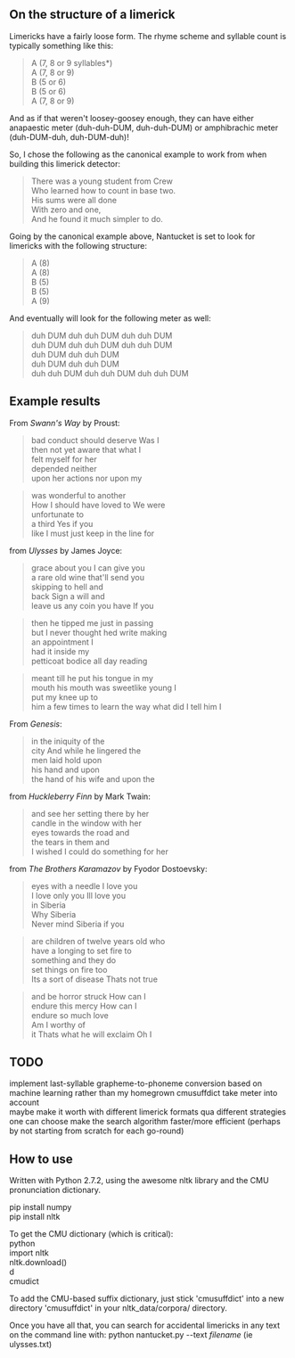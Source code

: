 ## On the structure of a limerick

Limericks have a fairly loose form. The rhyme scheme and syllable count is typically something like this:

> A (7, 8 or 9 syllables*)  
> A (7, 8 or 9)  
> B (5 or 6)  
> B (5 or 6)  
> A (7, 8 or 9)

And as if that weren't loosey-goosey enough, they can have either anapaestic meter (duh-duh-DUM, duh-duh-DUM) or amphibrachic meter (duh-DUM-duh, duh-DUM-duh)!

So, I chose the following as the canonical example to work from when building this limerick detector:

> There was a young student from Crew  
> Who learned how to count in base two.  
> His sums were all done  
> With zero and one,  
> And he found it much simpler to do.

Going by the canonical example above, Nantucket is set to look for limericks with the following structure:
  
> A (8)  
> A (8)  
> B (5)  
> B (5)   
> A (9)  
  
And eventually will look for the following meter as well:
  
> duh DUM duh duh DUM duh duh DUM  
> duh DUM duh duh DUM duh duh DUM  
> duh DUM duh duh DUM   
> duh DUM duh duh DUM  
> duh duh DUM duh duh DUM duh duh DUM

## Example results

From *Swann's Way* by Proust:

> bad conduct should deserve Was I  
> then not yet aware that what I  
> felt myself for her  
> depended neither  
> upon her actions nor upon my  
  
> was wonderful to another  
> How I should have loved to We were  
> unfortunate to  
> a third Yes if you  
> like I must just keep in the line for

from *Ulysses* by James Joyce:

> grace about you I can give you  
> a rare old wine that'll send you  
> skipping to hell and  
> back Sign a will and  
> leave us any coin you have If you

> then he tipped me just in passing  
> but I never thought hed write making  
> an appointment I  
> had it inside my  
> petticoat bodice all day reading

> meant till he put his tongue in my  
> mouth his mouth was sweetlike young I  
> put my knee up to  
> him a few times to
> learn the way what did I tell him I

From *Genesis*:
 
> in the iniquity of the  
> city And while he lingered the  
> men laid hold upon  
> his hand and upon  
> the hand of his wife and upon the

from *Huckleberry Finn* by Mark Twain:

> and see her setting there by her  
> candle in the window with her  
> eyes towards the road and  
> the tears in them and  
> I wished I could do something for her

from *The Brothers Karamazov* by Fyodor Dostoevsky:

> eyes with a needle I love you  
> I love only you Ill love you  
> in Siberia  
> Why Siberia  
> Never mind Siberia if you  
  
> are children of twelve years old who  
> have a longing to set fire to  
> something and they do  
> set things on fire too  
> Its a sort of disease Thats not true  
  
> and be horror struck How can I  
> endure this mercy How can I  
> endure so much love  
> Am I worthy of  
> it Thats what he will exclaim Oh I


## TODO

implement last-syllable grapheme-to-phoneme conversion based on machine learning rather than my homegrown cmusuffdict
take meter into account  
maybe make it worth with different limerick formats qua different strategies one can choose
make the search algorithm faster/more efficient (perhaps by not starting from scratch for each go-round)


## How to use

Written with Python 2.7.2, using the awesome nltk library and the CMU pronunciation dictionary. 

pip install numpy  
pip install nltk  
  
To get the CMU dictionary (which is critical):  
python  
import nltk  
nltk.download()  
d  
cmudict  

To add the CMU-based suffix dictionary, just stick 'cmusuffdict' into a new directory 'cmusuffdict' in your nltk_data/corpora/ directory.
  
Once you have all that, you can search for accidental limericks in any text on the command line with: python nantucket.py --text *filename* (ie ulysses.txt)